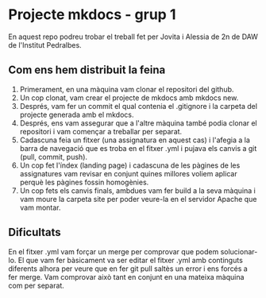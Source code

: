 # Projecte mkdocs - grup 1

En aquest repo podreu trobar el treball fet per Jovita i Alessia de 2n de DAW de l'Institut Pedralbes.

## Com ens hem distribuit la feina
1. Primerament, en una màquina vam clonar el repositori del github.
2. Un cop clonat, vam crear el projecte de mkdocs amb mkdocs new.
3. Després, vam fer un commit el qual contenia el .gitignore i la carpeta del projecte generada amb el mkdocs.
4. Després, ens vam assegurar que a l'altre màquina també podia clonar el repositori i vam començar a treballar per separat.
5. Cadascuna feia un fitxer (una assignatura en aquest cas) i l'afegia a la barra de navegació que es troba en el fitxer .yml i pujava els canvis a git (pull, commit, push).
6. Un cop fet l'índex (landing page) i cadascuna de les pàgines de les assignatures vam revisar en conjunt quines millores voliem aplicar perquè les pàgines fossin homogènies.
7. Un cop fets els canvis finals, ambdues vam fer build a la seva màquina i vam moure la carpeta site per poder veure-la en el servidor Apache que vam montar.

## Dificultats
En el fitxer .yml vam forçar un merge per comprovar que podem solucionar-lo.
El que vam fer bàsicament va ser editar el fitxer .yml amb continguts diferents alhora per veure que en fer git pull saltès un error i ens forcés a fer merge.
Vam comprovar això tant en conjunt en una mateixa màquina com per separat.
